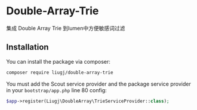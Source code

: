 Double-Array-Trie
==============

集成 Double Array Trie 到lumen中方便敏感词过滤

## Installation

You can install the package via composer:

```bash
composer require liugj/double-array-trie
```

You must add the Scout service provider and the package service provider in your `bootstrap/app.php` line 80 config:

```php
$app->register(Liugj\DoubleArray\TrieServiceProvider::class);
